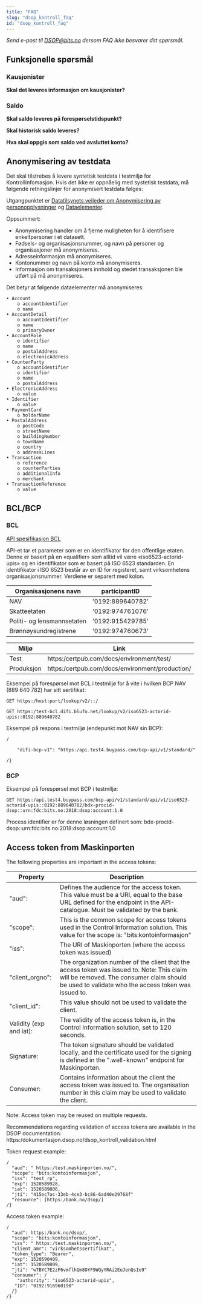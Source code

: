 ```yaml
---
title: "FAQ"
slug: "dsop_kontroll_faq"
id: "dsop_kontroll_faq"
---
```


*Send e-post til [DSOP@bits.no](mailto:dsop@bits.no) dersom FAQ ikke besvarer ditt spørsmål.*

## Funksjonelle spørsmål

### Kausjonister
**Skal det leveres informasjon om kausjonister?**

### Saldo
**Skal saldo leveres på forespørselstidspunkt?**

**Skal historisk saldo leveres?**

**Hva skal oppgis som saldo ved avsluttet konto?**


## Anonymisering av testdata

Det skal tilstrebes å levere syntetisk testdata i testmiljø for Kontrollinfomasjon. Hvis det ikke er oppnåelig med systetisk testdata, må følgende retningslinjer for anonymisert testdata følges:

Utgangpunktet er [Datatilsynets veileder om Anonymisering av personopplysninger](https:/www.datatilsynet.no/globalassets/global/dokumenter-pdfer-skjema-ol/regelverk/veiledere/anonymisering-veileder-041115.pdf) og [Dataelementer](https:/dokumentasjon.dsop.no/dsop_kontrolll_dataelementer.html).

Oppsummert:
- Anonymisering handler om å fjerne muligheten for å identifisere enkeltpersoner i et datasett.
- Fødsels- og organisasjonsnummer, og navn på personer og organisasjoner må anonymiseres.
- Adresseinformasjon må anonymiseres.
- Kontonummer og navn på konto må anonymiseres.
- Informasjon om transaksjoners innhold og stedet transaksjonen ble utført på må anonymiseres.

Det betyr at følgende dataelementer må anonymiseres:

```
• Account
	o accountIdentifier
	o name
• AccountDetail
	o accountIdentifier
	o name
	o primaryOwner
• AccountRole
	o identifier
	o name
	o postalAddress
	o electronicAddress
• CounterParty
	o accountIdentifier
	o identifier
	o name
	o postalAddress
• ElectronicAddress
	o value
• Identifier
	o value
• PaymentCard
	o holderName
• PostalAddress
	o postCode
	o streetName
	o buildingNumber
	o townName
	o country
	o addressLines
• Transaction
	o reference
	o counterParties
	o additionalInfo
	o merchant
• TransactionReference
	o value
```

## BCL/BCP

### BCL

[API spesifikasjon BCL](https:/github.com/difi/bcp-docs/blob/master/interface/locator/v1/openapi/locator-lookup.yaml)

API-et tar et parameter som er en identifikator for den offentlige etaten. Denne er basert på en «qualifier» som alltid vil være «iso6523-actorid-upis» og en identifikator som er basert på ISO 6523 standarden. En identifikator i ISO 6523 består av en ID for registeret, samt virksomhetens organisasjonsnummer. Verdiene er separert med kolon.

| Organisasjonens navn       | participantID    |
|----------------------------|------------------|
| NAV                        | '0192:889640782' |
| Skatteetaten               | '0192:974761076' |
| Politi- og lensmannsetaten | '0192:915429785' |
| Brønnøysundregistrene      | '0192:974760673' |

| Miljø      | Link                                             |
|------------|--------------------------------------------------|
| Test       | https:/certpub.com/docs/environment/test/       |
| Produksjon | https:/certpub.com/docs/environment/production/ |

Eksempel på forespørsel mot BCL i testmiljø for å vite i hvilken BCP NAV (889 640 782) har sitt sertifikat:

```
GET https:/host:port/lookup/v2/::/

GET https:/test-bcl.difi.blufo.net/lookup/v2/iso6523-actorid-upis::0192:889640782
```

Eksempel på respons i testmiljø (endepunkt mot NAV sin BCP):

```
/

    "difi-bcp-v1": "https:/api.test4.buypass.com/bcp-api/v1/standard/"

/}
```

### BCP

Eksempel på forespørsel mot BCP i testmiljø:

```
GET https:/api.test4.buypass.com/bcp-api/v1/standard/api/v1/iso6523-actorid-upis::0192:889640782/bdx-procid-dsop::urn:fdc:bits.no:2018:dsop:account:1.0
```

Process identifier er for denne løsningen definert som: bdx-procid-dsop::urn:fdc:bits.no:2018:dsop:account:1.0

## Access token from Maskinporten

The following properties are important in the access tokens:

| Property                | Description                                                                                                                                                                                    |
|-------------------------|------------------------------------------------------------------------------------------------------------------------------------------------------------------------------------------------|
| "aud":                  | Defines the audience for the access token. This value must be a URI, equal to the base URL defined for the endpoint in the API-catalogue. Must be validated by the bank.                       |
| "scope":                | This is the common scope for access tokens used in the Control Information solution. This value for the scope is: "bits:kontoinformasjon"                                                      |
| "iss":                  | The URI of Maskinporten (where the access token was issued)                                                                                                                                    |
| "client_orgno":         | The organization number of the client that the access token was issued to. Note: This claim will be removed. The consumer claim should be used to validate who the access token was issued to. |
| "client_id":            | This value should not be used to validate the client.                                                                                                                                          |
| Validity (exp and iat): | The validity of the access token is, in the Control Information solution, set to 120 seconds.                                                                                                  |
| Signature:              | The token signature should be validated locally, and the certificate used for the signing is defined in the ".well-known" endpoint for Maskinporten.                                           |
| Consumer:               | Contains information about the client the access token was issued to. The organisation number in this claim may be used to validate the client.                                                |

Note: Access token may be reused on multiple requests.

Recommendations regarding validation of access tokens are available in the DSOP documentation: https:/dokumentasjon.dsop.no/dsop_kontroll_validation.html



Token request example:

```
/
  "aud": " https:/test.maskinporten.no/",
  "scope": "bits:kontoinformasjon",
  "iss": "test_rp",
  "exp": 1520589928,
  "iat": 1520589808,
  "jti": "415ec7ac-33eb-4ce3-bc86-6ad40e29768f"
  "resource": [https:/bank.no/dsop/]
/}
```

Access token example:

```
/
  "aud": https:/bank.no/dsop/,
  "scope": "bits:kontoinformasjon",
  "iss": " https:/test.maskinporten.no/",
  "client_amr": "virksomhetssertifikat",
  "token_type": "Bearer",
  "exp": 1520590409,
  "iat": 1520589809,
  "jti": "wTBYC7E2zF6vmflhQm8OYF9WQyYRAi2EuJenQsIo9"
  "consumer": /
    "authority": "iso6523-actorid-upis",
   "ID": "0192:916960190"
  /}
/}
```

